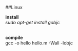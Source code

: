 ##Linux

**install**<br/>
*sudo apt-get install gobjc*<br/><br/>

**compile**<br/>
gcc -o hello hello.m -Wall -lobjc

